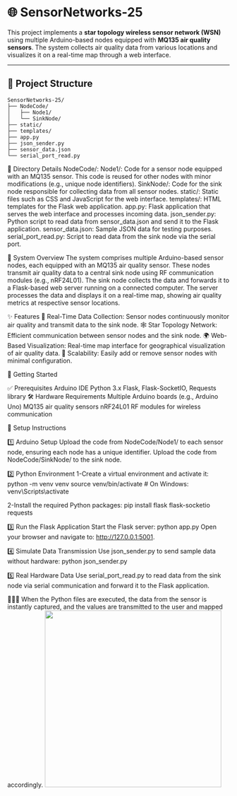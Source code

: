 # 🌐 SensorNetworks-25

This project implements a **star topology wireless sensor network (WSN)** using multiple Arduino-based nodes equipped with **MQ135 air quality sensors**. The system collects air quality data from various locations and visualizes it on a real-time map through a web interface.

---

## 📂 Project Structure

```plaintext
SensorNetworks-25/
├── NodeCode/
│   ├── Node1/
│   └── SinkNode/
├── static/
├── templates/
├── app.py
├── json_sender.py
├── sensor_data.json
└── serial_port_read.py
```
📁 Directory Details
  NodeCode/:
  Node1/: Code for a sensor node equipped with an MQ135 sensor. This code is reused for other nodes with minor modifications (e.g., unique node identifiers).
  SinkNode/: Code for the sink node responsible for collecting data from all sensor nodes.
  static/: Static files such as CSS and JavaScript for the web interface.
  templates/: HTML templates for the Flask web application.
  app.py: Flask application that serves the web interface and processes incoming data.
  json_sender.py: Python script to read data from sensor_data.json and send it to the Flask application.
  sensor_data.json: Sample JSON data for testing purposes.
  serial_port_read.py: Script to read data from the sink node via the serial port.

🌟 System Overview
The system comprises multiple Arduino-based sensor nodes, each equipped with an MQ135 air quality sensor. These nodes transmit air quality data to a central sink node using RF communication modules (e.g., nRF24L01). The sink node collects the data and forwards it to a Flask-based web server running on a connected computer. The server processes the data and displays it on a real-time map, showing air quality metrics at respective sensor locations.

✨ Features
📡 Real-Time Data Collection: Sensor nodes continuously monitor air quality and transmit data to the sink node.
🕸️ Star Topology Network: Efficient communication between sensor nodes and the sink node.
🌍 Web-Based Visualization: Real-time map interface for geographical visualization of air quality data.
🔧 Scalability: Easily add or remove sensor nodes with minimal configuration.

🚀 Getting Started

✅ Prerequisites
Arduino IDE
Python 3.x
Flask, Flask-SocketIO, Requests library
🛠️ Hardware Requirements
Multiple Arduino boards (e.g., Arduino Uno)
MQ135 air quality sensors
nRF24L01 RF modules for wireless communication

📝 Setup Instructions

1️⃣ Arduino Setup
Upload the code from NodeCode/Node1/ to each sensor node, ensuring each node has a unique identifier.
Upload the code from NodeCode/SinkNode/ to the sink node.

2️⃣ Python Environment
1-Create a virtual environment and activate it:
    python -m venv venv
    source venv/bin/activate  # On Windows: venv\Scripts\activate

2-Install the required Python packages:
    pip install flask flask-socketio requests

3️⃣ Run the Flask Application
Start the Flask server:
    python app.py
    Open your browser and navigate to: http://127.0.0.1:5001.

4️⃣ Simulate Data Transmission
Use json_sender.py to send sample data without hardware:
    python json_sender.py

5️⃣ Real Hardware Data
Use serial_port_read.py to read data from the sink node via serial communication and forward it to the Flask application.

👩🏽‍💻 When the Python files are executed, the data from the sensor is instantly captured, and the values are transmitted to the user and mapped accordingly.
<img src="https://github.com/user-attachments/assets/4c0133e5-0852-499b-b00a-78628e119f8b" width="400"/>


